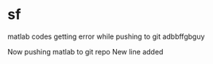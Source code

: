 # sf
matlab codes
getting error while pushing to git
adbbffgbguy

Now pushing matlab to git repo
New line added
